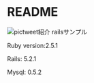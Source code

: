 # README
![pictweet紹介 railsサンプル](https://user-images.githubusercontent.com/59718593/75008464-73677900-54bb-11ea-90da-528f3170700d.gif)

Ruby version:2.5.1

Rails: 5.2.1

Mysql: 0.5.2

